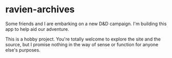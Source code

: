 # ravien-archives

Some friends and I are embarking on a new D&D campaign. I'm building this app to help aid our adventure.

This is a hobby project. You're totally welcome to explore the site and the source, but I promise nothing in the way of sense or function for anyone else's purposes.
